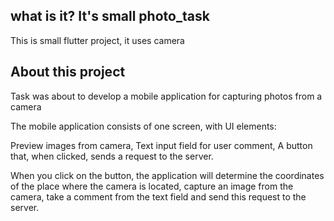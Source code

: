 ## what is it? It's small photo_task

This is small flutter project, it uses camera

## About this project

Task was about to develop a mobile application for capturing photos from a camera

The mobile application consists of one screen, with UI elements:

Preview images from camera, Text input field for user comment,
A button that, when clicked, sends a request to the server.

When you click on the button, the application will determine the coordinates of the place where the camera is located, capture an image from the camera, take a comment from the text field and send this request to the server.